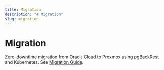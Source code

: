```yaml
---
title: Migration
description: "# Migration"
slug: migration
---
```














# Migration

Zero-downtime migration from Oracle Cloud to Proxmox using pgBackRest and Kubernetes. See [Migration Guide](../../../infrastructure/README.md#migration-process).
